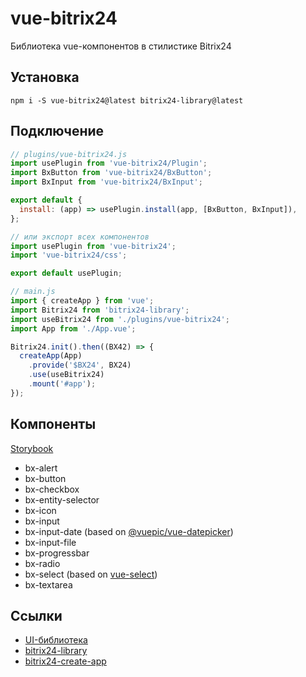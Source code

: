 # vue-bitrix24

Библиотека vue-компонентов в стилистике Bitrix24

## Установка

```nodejs
npm i -S vue-bitrix24@latest bitrix24-library@latest
```

## Подключение
```js
// plugins/vue-bitrix24.js
import usePlugin from 'vue-bitrix24/Plugin';
import BxButton from 'vue-bitrix24/BxButton';
import BxInput from 'vue-bitrix24/BxInput';

export default {
  install: (app) => usePlugin.install(app, [BxButton, BxInput]),
};

// или экспорт всех компонентов
import usePlugin from 'vue-bitrix24';
import 'vue-bitrix24/css';

export default usePlugin;
```
```js
// main.js
import { createApp } from 'vue';
import Bitrix24 from 'bitrix24-library';
import useBitrix24 from './plugins/vue-bitrix24';
import App from './App.vue';

Bitrix24.init().then((BX42) => {
  createApp(App)
    .provide('$BX24', BX24)
    .use(useBitrix24)
    .mount('#app');
});
```

## Компоненты

[Storybook](https://astrotrain55.github.io/vue-bitrix24/)

* bx-alert
* bx-button
* bx-checkbox
* bx-entity-selector
* bx-icon
* bx-input
* bx-input-date (based on [@vuepic/vue-datepicker](https://vue3datepicker.com))
* bx-input-file
* bx-progressbar
* bx-radio
* bx-select (based on [vue-select](https://vue-select.org))
* bx-textarea

## Ссылки

* [UI-библиотека](https://dev.1c-bitrix.ru/api_d7/bitrix/ui/index.php)
* [bitrix24-library](https://www.npmjs.com/package/bitrix24-library)
* [bitrix24-create-app](https://www.npmjs.com/package/bitrix24-create-app)
